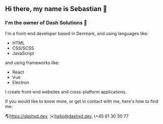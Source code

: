 ## Hi there, my name is Sebastian 👋
### I'm the owner of Dash Solutions 🚀

I'm a front-end developer based in Denmark, and using languages like:
* HTML
* CSS/SCSS
* JavaScript

and using frameworks like:
* React
* Vue
* Electron

I create front-end websites and cross-platform applications.

If you would like to know more, or get in contact with me, here's how to find me:

🌎https://dashxd.dev,
✉️hello@dashxd.dev,
📞+45 61 30 30 77
<!--
**DDDASHXD/DDDASHXD** is a ✨ _special_ ✨ repository because its `README.md` (this file) appears on your GitHub profile.

Here are some ideas to get you started:

- 🔭 I’m currently working on ...
- 🌱 I’m currently learning ...
- 👯 I’m looking to collaborate on ...
- 🤔 I’m looking for help with ...
- 💬 Ask me about ...
- 📫 How to reach me: ...
- 😄 Pronouns: ...
- ⚡ Fun fact: ...
-->
